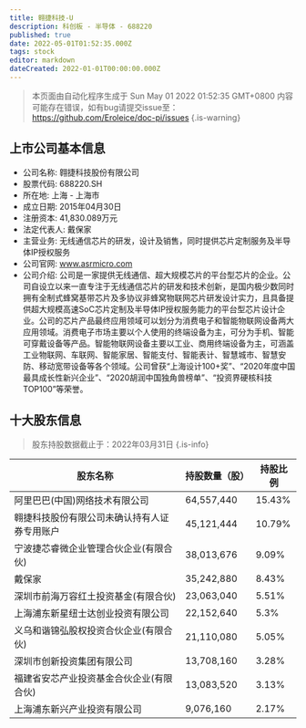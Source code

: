 ```yaml
---
title: 翱捷科技-U
description: 科创板 - 半导体 - 688220
published: true
date: 2022-05-01T01:52:35.000Z
tags: stock
editor: markdown
dateCreated: 2022-01-01T00:00:00.000Z
---
```


> 本页面由自动化程序生成于 Sun May 01 2022 01:52:35 GMT+0800
> 内容可能存在错误，如有bug请提交issue至：https://github.com/Eroleice/doc-pi/issues
{.is-warning}

## 上市公司基本信息
- 公司名称: 翱捷科技股份有限公司
- 股票代码: 688220.SH
- 所在地: 上海 - 上海市
- 成立日期: 2015年04月30日
- 注册资本: 41,830.089万元
- 法定代表人: 戴保家
- 主营业务: 无线通信芯片的研发，设计及销售，同时提供芯片定制服务及半导体IP授权服务
- 公司官网: www.asrmicro.com
- 公司介绍: 公司是一家提供无线通信、超大规模芯片的平台型芯片的企业。公司自设立以来一直专注于无线通信芯片的研发和技术创新，是国内极少数同时拥有全制式蜂窝基带芯片及多协议非蜂窝物联网芯片研发设计实力，且具备提供超大规模高速SoC芯片定制及半导体IP授权服务能力的平台型芯片设计企业。公司的芯片产品最终应用领域可以划分为消费电子和智能物联网设备两大应用领域。消费电子市场主要以个人使用的终端设备为主，可分为手机、智能可穿戴设备等产品。智能物联网设备主要以工业、商用终端设备为主，可涵盖工业物联网、车联网、智能家居、智能支付、智能表计、智慧城市、智慧安防、移动宽带设备等各个领域。公司曾获“上海设计100+奖”、“2020年度中国最具成长性新兴企业”、“2020胡润中国独角兽榜单”、“投资界硬核科技TOP100”等荣誉。


## 十大股东信息
> 股东持股数据截止于：2022年03月31日
{.is-info}

| 股东名称 | 持股数量（股） | 持股比例 |
| --- | --- | --- |
| 阿里巴巴(中国)网络技术有限公司 | 64,557,440 | 15.43% |
| 翱捷科技股份有限公司未确认持有人证券专用账户 | 45,121,444 | 10.79% |
| 宁波捷芯睿微企业管理合伙企业(有限合伙) | 38,013,676 | 9.09% |
| 戴保家 | 35,242,880 | 8.43% |
| 深圳市前海万容红土投资基金(有限合伙) | 23,063,040 | 5.51% |
| 上海浦东新星纽士达创业投资有限公司 | 22,152,640 | 5.3% |
| 义乌和谐锦弘股权投资合伙企业(有限合伙) | 21,110,080 | 5.05% |
| 深圳市创新投资集团有限公司 | 13,708,160 | 3.28% |
| 福建省安芯产业投资基金合伙企业(有限合伙) | 13,083,520 | 3.13% |
| 上海浦东新兴产业投资有限公司 | 9,076,160 | 2.17% |




